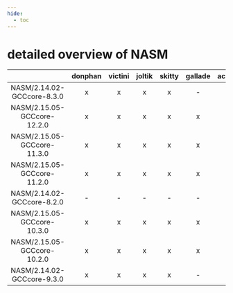 ```yaml
---
hide:
  - toc
---
```


detailed overview of NASM
=========================

| |donphan|victini|joltik|skitty|gallade|accelgor|swalot|doduo|
| :---: | :---: | :---: | :---: | :---: | :---: | :---: | :---: | :---: |
|NASM/2.14.02-GCCcore-8.3.0|x|x|x|x|-|x|x|x|
|NASM/2.15.05-GCCcore-12.2.0|x|x|x|x|x|x|x|x|
|NASM/2.15.05-GCCcore-11.3.0|x|x|x|x|x|x|x|x|
|NASM/2.15.05-GCCcore-11.2.0|x|x|x|x|x|x|x|x|
|NASM/2.14.02-GCCcore-8.2.0|-|-|-|-|-|-|x|x|
|NASM/2.15.05-GCCcore-10.3.0|x|x|x|x|x|x|x|x|
|NASM/2.15.05-GCCcore-10.2.0|x|x|x|x|x|x|x|x|
|NASM/2.14.02-GCCcore-9.3.0|x|x|x|x|-|-|x|x|
